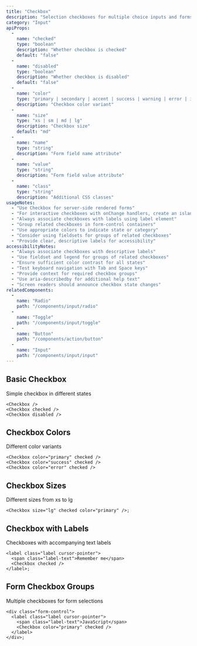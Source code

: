 ```yaml
---
title: "Checkbox"
description: "Selection checkboxes for multiple choice inputs and forms"
category: "Input"
apiProps:
  -
    name: "checked"
    type: "boolean"
    description: "Whether checkbox is checked"
    default: "false"
  -
    name: "disabled"
    type: "boolean"
    description: "Whether checkbox is disabled"
    default: "false"
  -
    name: "color"
    type: "primary | secondary | accent | success | warning | error | info"
    description: "Checkbox color variant"
  -
    name: "size"
    type: "xs | sm | md | lg"
    description: "Checkbox size"
    default: "md"
  -
    name: "name"
    type: "string"
    description: "Form field name attribute"
  -
    name: "value"
    type: "string"
    description: "Form field value attribute"
  -
    name: "class"
    type: "string"
    description: "Additional CSS classes"
usageNotes:
  - "Use Checkbox for server-side rendered forms"
  - "For interactive checkboxes with onChange handlers, create an island component"
  - "Always associate checkboxes with labels using label element"
  - "Group related checkboxes in form-control containers"
  - "Use appropriate colors to indicate state or category"
  - "Consider using fieldsets for groups of related checkboxes"
  - "Provide clear, descriptive labels for accessibility"
accessibilityNotes:
  - "Always associate checkboxes with descriptive labels"
  - "Use fieldset and legend for groups of related checkboxes"
  - "Ensure sufficient color contrast for all states"
  - "Test keyboard navigation with Tab and Space keys"
  - "Provide context for required checkbox groups"
  - "Use aria-describedby for additional help text"
  - "Screen readers should announce checkbox state changes"
relatedComponents:
  -
    name: "Radio"
    path: "/components/input/radio"
  -
    name: "Toggle"
    path: "/components/input/toggle"
  -
    name: "Button"
    path: "/components/action/button"
  -
    name: "Input"
    path: "/components/input/input"
---
```


## Basic Checkbox

Simple checkbox in different states

```tsx
<Checkbox />
<Checkbox checked />
<Checkbox disabled />
```

## Checkbox Colors

Different color variants

```tsx
<Checkbox color="primary" checked />
<Checkbox color="success" checked />
<Checkbox color="error" checked />
```

## Checkbox Sizes

Different sizes from xs to lg

```tsx
<Checkbox size="lg" checked color="primary" />;
```

## Checkbox with Labels

Checkboxes with accompanying text labels

```tsx
<label class="label cursor-pointer">
  <span class="label-text">Remember me</span>
  <Checkbox checked />
</label>;
```

## Form Checkbox Groups

Multiple checkboxes for form selections

```tsx
<div class="form-control">
  <label class="label cursor-pointer">
    <span class="label-text">JavaScript</span>
    <Checkbox color="primary" checked />
  </label>
</div>;
```
